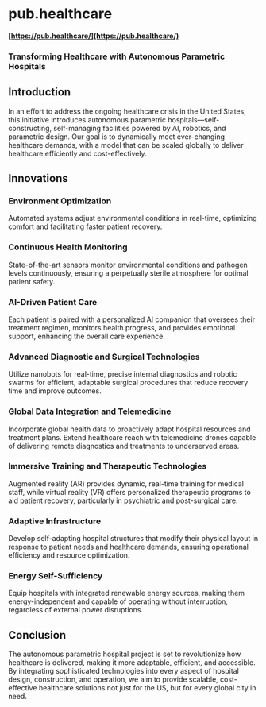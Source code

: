 # pub.healthcare

**[https://pub.healthcare/](https://pub.healthcare/)**

### Transforming Healthcare with Autonomous Parametric Hospitals

## Introduction

In an effort to address the ongoing healthcare crisis in the United States,
this initiative introduces autonomous parametric hospitals—self-constructing,
self-managing facilities powered by AI,
robotics,
and parametric design. Our goal is to dynamically meet ever-changing healthcare demands,
with a model that can be scaled globally to deliver healthcare efficiently and cost-effectively.

## Innovations

### **Environment Optimization**
Automated systems adjust environmental conditions in real-time, optimizing comfort and facilitating faster patient recovery.

### **Continuous Health Monitoring**
State-of-the-art sensors monitor environmental conditions and pathogen levels continuously,
ensuring a perpetually sterile atmosphere for optimal patient safety.

### **AI-Driven Patient Care**
Each patient is paired with a personalized AI companion that oversees their treatment regimen,
monitors health progress,
and provides emotional support,
enhancing the overall care experience.

### **Advanced Diagnostic and Surgical Technologies**
Utilize nanobots for real-time,
precise internal diagnostics and robotic swarms for efficient,
adaptable surgical procedures that reduce recovery time and improve outcomes.

### **Global Data Integration and Telemedicine**
Incorporate global health data to proactively adapt hospital resources and treatment plans. Extend healthcare reach with telemedicine drones capable of delivering remote diagnostics and treatments to underserved areas.

### **Immersive Training and Therapeutic Technologies**
Augmented reality (AR) provides dynamic,
real-time training for medical staff,
while virtual reality (VR) offers personalized therapeutic programs to aid patient recovery,
particularly in psychiatric and post-surgical care.

### **Adaptive Infrastructure**
Develop self-adapting hospital structures that modify their physical layout in response to patient needs and healthcare demands,
ensuring operational efficiency and resource optimization.

### **Energy Self-Sufficiency**
Equip hospitals with integrated renewable energy sources,
making them energy-independent and capable of operating without interruption,
regardless of external power disruptions.

## Conclusion

The autonomous parametric hospital project is set to revolutionize how healthcare is delivered,
making it more adaptable,
efficient,
and accessible. By integrating sophisticated technologies into every aspect of hospital design,
construction,
and operation,
we aim to provide scalable,
cost-effective healthcare solutions not just for the US,
but for every global city in need.